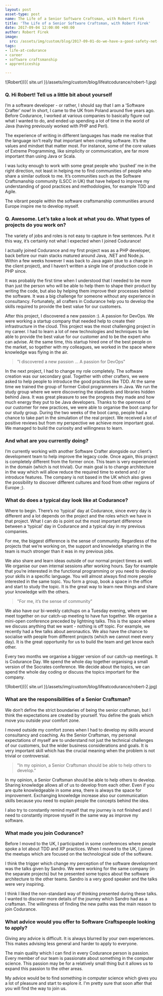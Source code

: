 ```yaml
---
layout: post 
asset-type: post
name: The Life of a Senior Software Craftsman, with Robert Firek  
title: 'The Life of a Senior Software Craftsman, with Robert Firek'
date: 2017-09-04 12:00:00 +00:00
author: Robert Firek 
image:
  src: /assets/img/custom/blog/2017-09-01-do-we-have-a-good-safety-net-to-change-this-legacy-code.jpg
tags:
- life-at-codurance 
- career 
- software craftsmanship
- apprenticeship

---
```


![Robert]({{ site.url }}/assets/img/custom/blog/lifeatcodurance/robert-1.jpg)
### Q. Hi Robert! Tell us a little bit about yourself

I’m a software developer - or rather, I should say that I am a ‘Software Crafter’ now! In short, I came to the UK from Poland around five years ago. Before Codurance, I worked at various companies to basically figure out what I wanted to do, and ended up spending a lot of time in the world of Java (having previously worked with PHP and Perl).

The experience of writing in different languages has made me realise that the language isn’t really that important when creating software. It’s the values and mindset that matter most. For instance, some of the core values of Extreme Programming, like simplicity or communication, are far more important than using Java or Scala.

I was lucky enough to work with some great people who ‘pushed’ me in the right direction, not least in helping me to find communities of people who share a similar outlook to me. It’s communities such as the Software Craftsmanship community (LSCC in UK) that have helped to improve my understanding of good practices and methodologies, for example TDD and Agile.

The vibrant people within the software craftsmanship communities around Europe inspire me to develop myself.

### Q. Awesome. Let’s take a look at what you do. What types of projects do you work on?

The variety of jobs and roles is not easy to capture in few sentences. Put it this way, it’s certainly not what I expected when I joined Codurance!

I actually joined Codurance and my first project was as a PHP developer, back before our main stacks matured around Java, .NET and Node.js. Within a few weeks however I was back to Java again (due to a change in the client project), and I haven’t written a single line of production code in PHP since. 

It was probably the first time when I understood that I needed to be more than just the person who will be able to help them to shape their product by writing the code, but also by helping them improve their processes behind the software. It was a big challenge for someone without any experience in consultancy. Fortunately, all crafters in Codurance help you to develop the skills required to provide the best value for our customers. 

After this project, I discovered a new passion :). A passion for DevOps. We were working a startup company that needed help to create their infrastructure in the cloud. This project was the most challenging project in my career. I had to learn a lot of new technologies and techniques to be able to provide the best value for our customer and to be the expert who can advise. At the same time, this startup hired one of the best people on the market, so together with my colleagues, we worked in the space where knowledge was flying in the air.

<blockquote class="hero bq-text-lg"><p>"I discovered a new passion … A passion for DevOps"</p></blockquote>

In the next project, I had to change my role completely. The software creation was our secondary goal. Together with other crafters, we were asked to help people to introduce the good practices like TDD. At the same time we trained the group of former Cobol programmers in Java. We run the study group where we were discovering the standards and libraries hidden behind Java. It was great pleasure to see the progress they made and how much energy they put to be Java developers. Thanks to the openness of our customer for new practices, we were able to organise the boot camp for our study group. During the two weeks of the boot camp, people had a chance to take part in the simulation of the real project. We received a lot of positive reviews but from my perspective we achieve more important goal. We managed to build the curiosity and willingness to learn. 

### And what are you currently doing?

I’m currently working with another Software Crafter alongside our client's development team to help improve the legacy code. Once again, this project is completely different from the former once. This team is very experienced in the domain (which is not trivial). Our main goal is to change architecture in the way which will allow reduce the required time to extend and / or introduce features. The company is not based in the UK which also gives the possibility to discover different cultures and food from other regions of Europe ;).

### What do does a typical day look like at Codurance?

Where to begin. There’s no ‘typical’ day at Codurance, since every day is different and a lot depends on the project and the roles which we have in that project. What I can do is point out the most important difference between a ‘typical’ day in Codurance and a typical day in my previous companies.

For me, the biggest difference is the sense of community. Regardless of the projects that we’re working on, the support and knowledge sharing in the team is much stronger than it was in my previous jobs.

We also share and learn ideas outside of our normal project times as well. We organise our own internal sessions after working hours. Say for example that you’re interested in the functional programming or you need to develop your skills in a specific language. You will almost always find more people interested in the same topic. You form a group, book a space in the office and start to study the topic. It is the great way to learn new things and share your knowledge with the others.


<blockquote class="hero bq-text-lg"><p>"For me, it’s the sense of community"</p></blockquote>

We also have our bi-weekly catchups on a Tuesday evening, where we meet together on our catch-up meeting to have fun together. We organise a mini-open conference preceded by lightning talks. This is the space where we discuss anything that we want - nothing is off topic. For example, we recently had a few talks about aeronautics. We also have the chance to socialise with people from different projects (which we cannot meet every day). It is the great opportunity for us to build the team and get know each other.

Every two months we organise a bigger version of our catch-up meetings. It is Codurance Day. We spend the whole day together organising a small version of the Socrates conference. We decide about the topics, we can spend the whole day coding or discuss the topics important for the company. 


![Robert]({{ site.url }}/assets/img/custom/blog/lifeatcodurance/robert-2.jpg)

### What are the responsibilities of a Senior Craftsman?

We don’t define the strict boundaries of being the senior craftsman, but I think the expectations are created by yourself. You define the goals which move you outside your comfort zone. 

I moved outside my comfort zones when I had to develop my skills around consultancy and coaching. As the Senior Craftsman, my personal expectations of myself are to understand not just the technical challenges of our customers, but the wider business considerations and goals. It is very important skill which has the crucial meaning when the problem is not trivial or controversial. 

<blockquote class="hero bq-text-lg"><p>"In my opinion, a Senior Craftsman should be able to help others to develop."</p></blockquote>

In my opinion, a Senior Craftsman should be able to help others to develop. Sharing knowledge allows all of us to develop from each other. Even if you are quite knowledgeable in some area, there is always the space for improvement. Exchanging knowledge increase also our communication skills because you need to explain people the concepts behind the idea.

I also try to constantly remind myself that my journey is not finished and I need to constantly improve myself in the same way as improve my software. 

### What made you join Codurance?

Before I moved to the UK, I participated in some conferences where people spoke a lot about TDD and XP practices. When I moved to the UK, I joined the meetups which are focused on the technological side of the software.

I think the trigger which change my perception of the software development was the talks given by Sandro. We were working for the same company (in the separate projects) but he presented some topics about the software architecture to the other teams. Sandro is a very good speaker and the talks were very inspiring.

I think I liked the non-standard way of thinking presented during these talks. I wanted to discover more details of the journey which Sandro had as a craftsman. The willingness of finding the new paths was the main reason to join Codurance.

### What advice would you offer to Software Craftspeople looking to apply?

Giving any advice is difficult. It is always blurred by your own experiences. This makes advising less general and harder to apply to everyone.

The main quality which I can find in every Codurance person is passion. Every member of our team is passionate about something in the computer science. This passion may be for a relatively small thing but it allows us to expand this passion to the other areas.

My advice would be to find something in computer science which gives you a lot of pleasure and start to explore it. I'm pretty sure that soon after that you will find the way to join us.
